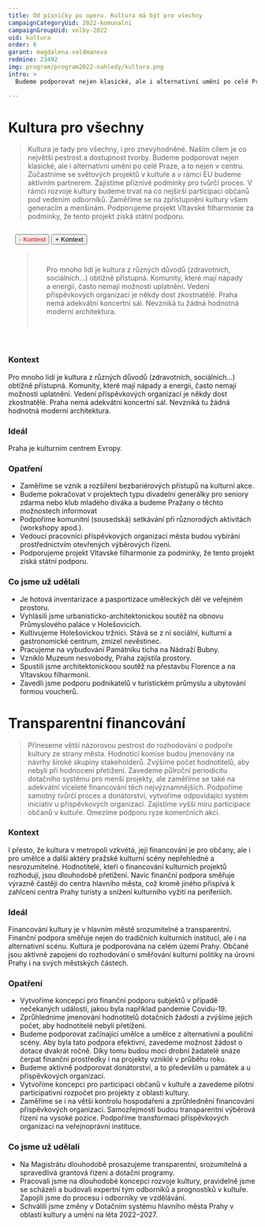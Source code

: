 ```yaml
---
title: Od písničky po operu. Kultura má být pro všechny
campaignCategoryUid: 2022-komunalni
campaignGroupUid: volby-2022
uid: kultura
order: 6
garant: magdalena.valdmanova
redmine: 23492
img: program/program2022-nahledy/kultura.png
intro: >
  Budeme podporovat nejen klasické, ale i alternativní umění po celé Praze. Kultura má být totiž pestrá. A dostupná pro všechny, i pro ty znevýhodněné.

---
```


# Kultura pro všechny
>Kultura je tady pro všechny, i pro znevýhodněné. Naším cílem je co největší pestrost a dostupnost tvorby. Budeme podporovat nejen klasické, ale i alternativní umění po celé Praze, a to nejen v centru. Zúčastníme se světových projektů v kultuře a v rámci EU budeme aktivním partnerem. Zajistíme příznivé podmínky pro tvůrčí proces. V rámci rozvoje kultury budeme trvat na co nejširší participaci občanů pod vedením odborníků. Zaměříme se na zpřístupnění kultury všem generacím a menšinám. Podporujeme projekt Vltavské filharmonie za podmínky, že tento projekt získá státní podporu.

<div class="resenicko">
<button class="hide">- Kontext</button>
<button class="show">+ Kontext</button>

<div class="text">
<blockquote style="border:margin:1em;1px solid black;padding:1em">  
<ul>
Pro mnoho lidí je kultura z různých důvodů (zdravotních, sociálních...) obtížně přístupná. Komunity, které mají nápady a energii, často nemají možnosti uplatnění. Vedení příspěvkových organizací je někdy dost zkostnatělé. Praha nemá adekvátní koncertní sál. Nevzniká tu žádná hodnotná moderní architektura.
</ul>
</blockquote>
</div>
</div>

### Kontext
Pro mnoho lidí je kultura z různých důvodů (zdravotních, sociálních...) obtížně přístupná. Komunity, které mají nápady a energii, často nemají možnosti uplatnění. Vedení příspěvkových organizací je někdy dost zkostnatělé. Praha nemá adekvátní koncertní sál. Nevzniká tu žádná hodnotná moderní architektura.

### Ideál
Praha je kulturním centrem Evropy.

### Opatření
- Zaměříme se vznik a rozšíření bezbariérových přístupů na kulturní akce.
- Budeme pokračovat v projektech typu divadelní generálky pro seniory zdarma nebo klub mladého diváka a budeme Pražany o těchto možnostech informovat
- Podpoříme komunitní (sousedská) setkávání při různorodých aktivitách (workshopy apod.).
- Vedoucí pracovníci příspěvkových organizací města budou vybíráni prostřednictvím otevřených výběrových řízení.
- Podporujeme projekt Vltavské filharmonie za podmínky, že tento projekt získá státní podporu.

### Co jsme už udělali
- Je hotová inventarizace a pasportizace uměleckých děl ve veřejném prostoru.
- Vyhlásili jsme urbanisticko-architektonickou soutěž na obnovu Průmyslového paláce v Holešovicích.
- Kultivujeme Holešovickou tržnici. Stává se z ní sociální, kulturní a gastronomické centrum, zmizel nevěstinec.
- Pracujeme na vybudování Památníku ticha na Nádraží Bubny.
- Vzniklo Muzeum nesvobody, Praha zajistila prostory.
- Spustili jsme architektonickoou soutěž na přestavbu Florence a na Vltavskou filharmonii.
- Zavedli jsme podporu podnikatelů v turistickém průmyslu a ubytování formou voucherů.

# Transparentní financování
>Přineseme větší názorovou pestrost do rozhodování o podpoře kultury ze strany města. Hodnotící komise budou jmenovány na návrhy široké skupiny stakeholderů. Zvýšíme počet hodnotitelů, aby nebyli při hodnocení přetížení. Zavedeme půlroční periodicitu dotačního systému pro menší projekty, ale zaměříme se také na adekvátní víceleté financování těch nejvýznamnějších. Podpoříme samotný tvůrčí proces a donátorství, vytvoříme odpovídající systém iniciativ u příspěvkových organizací. Zajistíme vyšší míru participace občanů v kultuře. Omezíme podporu ryze komerčních akcí.

### Kontext
I přesto, že kultura v metropoli vzkvétá, její financování je pro občany, ale i pro umělce a další aktéry pražské kulturní scény nepřehledné a nesrozumitelné. Hodnotitelé, kteří o financování kulturních projektů rozhodují, jsou dlouhodobě přetížení. Navíc finanční podpora směřuje výrazně častěji do centra hlavního města, což kromě jiného přispívá k zahlcení centra Prahy turisty a snížení kulturního vyžití na periferiích.

### Ideál
Financování kultury je v hlavním městě srozumitelné a transparentní. Finanční podpora směřuje nejen do tradičních kulturních institucí, ale i na alternativní scénu. Kultura je podporována na celém území Prahy. Občané jsou aktivně zapojeni do rozhodování o směřování kulturní politiky na úrovni Prahy i na svých městských částech.

### Opatření
- Vytvoříme koncepci pro finanční podporu subjektů v případě nečekaných událostí, jakou byla například pandemie Covidu-19.
- Zprůhledníme jmenování hodnotitelů dotačních žádostí a zvýšíme jejich počet, aby hodnotitelé nebyli přetíženi.
- Budeme podporovat začínající umělce a umělce z alternativní a pouliční scény. Aby byla tato podpora efektivní, zavedeme možnost žádost o dotace dvakrát ročně. Díky tomu budou moci drobní žadatelé snáze čerpat finanční prostředky i na projekty vzniklé v průběhu roku.
- Budeme aktivně podporovat donátorství, a to především u památek a u příspěvkových organizací.
- Vytvoříme koncepci pro participaci občanů v kultuře a zavedeme pilotní participativní rozpočet pro projekty z oblasti kultury.
- Zaměříme se i na větší kontrolu hospodaření a zprůhlednění financování příspěvkových organizací. Samozřejmostí budou transparentní výběrová řízení na vysoké pozice. Podpoříme transformaci příspěvkových organizací na veřejnoprávní instituce.

### Co jsme už udělali
- Na Magistrátu dlouhodobě prosazujeme transparentní, srozumitelná a spravedlivá grantová řízení a dotační programy.
- Pracovali jsme na dlouhodobé koncepci rozvoje kultury, pravidelně jsme se scházeli a budovali expertní tým odborníků a prognostiků v kultuře. Zapojili jsme do procesu i odborníky ve vzdělávání.
- Schválili jsme změny v Dotačním systému hlavního města Prahy v oblasti kultury a umění na léta 2022–2027.

<style>
  .resenicko  button.hide { color: red; }
  .resenicko  button.show { color: gren; }  
  .resenicko { padding:1em; }  
</style>

<script type="text/javascript" src="https://ajax.googleapis.com/ajax/libs/jquery/1.7.2/jquery.min.js"></script>

<script>
$(document).ready(function(){
 $('.resenicko .hide').hide();
 $('.resenicko .text').hide();
  $(".resenicko .hide").click(function(){
    $(this).parent().children('.hide').hide();
    $(this).parent().children('.show').show();
    $(this).parent().children('.text').slideUp('normal;');;
  });
  $(".resenicko .show").click(function(){
    $(this).parent().children('.hide').show();
    $(this).parent().children('.show').hide();
    $(this).parent().children('.text').slideDown('normal;');;
  });
});
</script>

